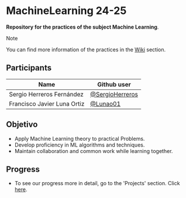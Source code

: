 # MachineLearning 24-25
**Repository for the practices of the subject Machine Learning**.
> [!NOTE]  
> You can find more information of the practices in the [Wiki](https://github.com/SERGI0HERREROS/MachineLearning/wiki/Wiki-Introduction) section.

## Participants

| Name                          | Github user                                        |
|-------------------------------|----------------------------------------------------|
| Sergio Herreros Fernández     | [@SergioHerreros](https://github.com/SERGI0HERREROS)
| Francisco Javier Luna Ortiz   | [@Lunao01](https://github.com/Lunao01)          


## Objetivo
  - Apply Machine Learning theory to practical Problems.
  - Develop proficiency in ML algorithms and techniques.
  - Maintain collaboration and common work while learning together.

## Progress
- To see our progress more in detail, go to the 'Projects' section. Click [here](https://github.com/users/SERGI0HERREROS/projects/3).

